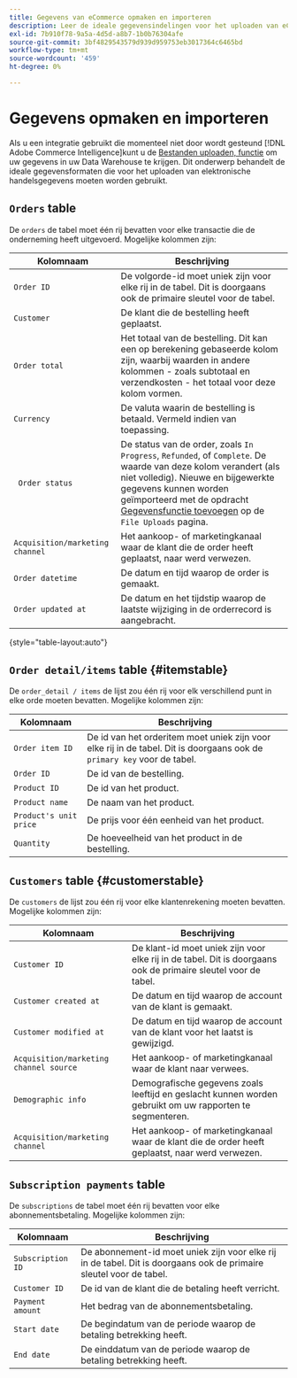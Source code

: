 ```yaml
---
title: Gegevens van eCommerce opmaken en importeren
description: Leer de ideale gegevensindelingen voor het uploaden van eCommerce-gegevens.
exl-id: 7b910f78-9a5a-4d5d-a8b7-1b0b76304afe
source-git-commit: 3bf4829543579d939d959753eb3017364c6465bd
workflow-type: tm+mt
source-wordcount: '459'
ht-degree: 0%

---
```


# Gegevens opmaken en importeren

Als u een integratie gebruikt die momenteel niet door wordt gesteund [!DNL Adobe Commerce Intelligence]kunt u de [Bestanden uploaden, functie](using-file-uploader.md) om uw gegevens in uw Data Warehouse te krijgen. Dit onderwerp behandelt de ideale gegevensformaten die voor het uploaden van elektronische handelsgegevens moeten worden gebruikt.

## `Orders` table

De `orders` de tabel moet één rij bevatten voor elke transactie die de onderneming heeft uitgevoerd. Mogelijke kolommen zijn:

| Kolomnaam | Beschrijving |
|----|----|
| `Order ID` | De volgorde-id moet uniek zijn voor elke rij in de tabel. Dit is doorgaans ook de primaire sleutel voor de tabel. |
| `Customer` | De klant die de bestelling heeft geplaatst. |
| `Order total` | Het totaal van de bestelling. Dit kan een op berekening gebaseerde kolom zijn, waarbij waarden in andere kolommen - zoals subtotaal en verzendkosten - het totaal voor deze kolom vormen. |
| `Currency` | De valuta waarin de bestelling is betaald. Vermeld indien van toepassing. |
| ` Order status` | De status van de order, zoals `In Progress`, `Refunded`, of `Complete`. De waarde van deze kolom verandert (als niet volledig). Nieuwe en bijgewerkte gegevens kunnen worden geïmporteerd met de opdracht [Gegevensfunctie toevoegen](../../../data-analyst/importing-data/connecting-data/using-file-uploader.md) op de `File Uploads` pagina. |
| `Acquisition/marketing channel` | Het aankoop- of marketingkanaal waar de klant die de order heeft geplaatst, naar werd verwezen. |
| `Order datetime` | De datum en tijd waarop de order is gemaakt. |
| `Order updated at` | De datum en het tijdstip waarop de laatste wijziging in de orderrecord is aangebracht. |

{style="table-layout:auto"}

## `Order detail/items` table {#itemstable}

De `order_detail / items` de lijst zou één rij voor elk verschillend punt in elke orde moeten bevatten. Mogelijke kolommen zijn:

| Kolomnaam | Beschrijving |
|----|----|
| `Order item ID` | De id van het orderitem moet uniek zijn voor elke rij in de tabel. Dit is doorgaans ook de `primary key` voor de tabel. |
| `Order ID` | De id van de bestelling. |
| `Product ID` | De id van het product. |
| `Product name` | De naam van het product. |
| `Product's unit price` | De prijs voor één eenheid van het product. |
| `Quantity` | De hoeveelheid van het product in de bestelling. |

## `Customers` table {#customerstable}

De `customers` de lijst zou één rij voor elke klantenrekening moeten bevatten. Mogelijke kolommen zijn:

| Kolomnaam | Beschrijving |
|----|----|
| `Customer ID` | De klant-id moet uniek zijn voor elke rij in de tabel. Dit is doorgaans ook de primaire sleutel voor de tabel. |
| `Customer created at` | De datum en tijd waarop de account van de klant is gemaakt. |
| `Customer modified at` | De datum en tijd waarop de account van de klant voor het laatst is gewijzigd. |
| `Acquisition/marketing channel source` | Het aankoop- of marketingkanaal waar de klant naar verwees. |
| `Demographic info` | Demografische gegevens zoals leeftijd en geslacht kunnen worden gebruikt om uw rapporten te segmenteren. |
| `Acquisition/marketing channel` | Het aankoop- of marketingkanaal waar de klant die de order heeft geplaatst, naar werd verwezen. |

## `Subscription payments` table

De `subscriptions` de tabel moet één rij bevatten voor elke abonnementsbetaling. Mogelijke kolommen zijn:

| Kolomnaam | Beschrijving |
|----|----|
| `Subscription ID` | De abonnement-id moet uniek zijn voor elke rij in de tabel. Dit is doorgaans ook de primaire sleutel voor de tabel. |
| `Customer ID` | De id van de klant die de betaling heeft verricht. |
| `Payment amount` | Het bedrag van de abonnementsbetaling. |
| `Start date` | De begindatum van de periode waarop de betaling betrekking heeft. |
| `End date` | De einddatum van de periode waarop de betaling betrekking heeft. |
